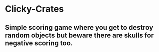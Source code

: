 # Clicky-Crates
## Simple scoring game where you get to destroy random objects but beware there are skulls for negative scoring too.